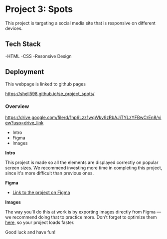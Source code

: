 # Project 3: Spots

This project is targeting a social media site that is responsive on different devices.

## Tech Stack

-HTML
-CSS
-Resonsive Design

## Deployment

This webpage is linked to github pages

https://shell598.github.io/se_project_spots/

### Overview

https://drive.google.com/file/d/1hp6Lzz1wqWkv9zRbAJiTYLzYFBwCrEn8/view?usp=drive_link

- Intro
- Figma
- Images

**Intro**

This project is made so all the elements are displayed correctly on popular screen sizes. We recommend investing more time in completing this project, since it's more difficult than previous ones.

**Figma**

- [Link to the project on Figma](https://www.figma.com/file/BBNm2bC3lj8QQMHlnqRsga/Sprint-3-Project-%E2%80%94-Spots?type=design&node-id=2%3A60&mode=design&t=afgNFybdorZO6cQo-1)

**Images**

The way you'll do this at work is by exporting images directly from Figma — we recommend doing that to practice more. Don't forget to optimize them [here](https://tinypng.com/), so your project loads faster.

Good luck and have fun!
